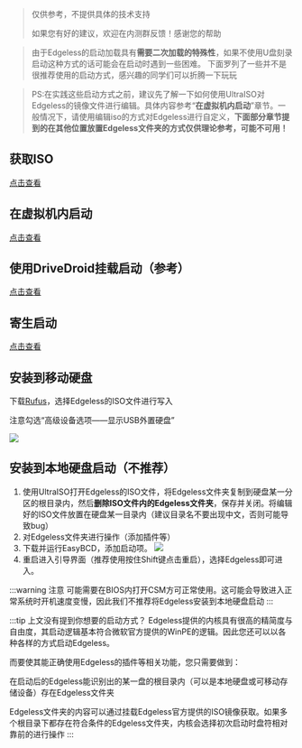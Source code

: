 > 仅供参考，不提供具体的技术支持
> 
> 如果您有好的建议，欢迎在内测群反馈！感谢您的帮助

> 由于Edgeless的启动加载具有**需要二次加载的特殊性**，如果不使用U盘刻录启动这种方式的话可能会在启动时遇到一些困难。
> 下面罗列了一些并不是很推荐使用的启动方式，感兴趣的同学们可以折腾一下玩玩

> PS:在实践这些启动方式之前，建议先了解一下如何使用UltraISO对Edgeless的镜像文件进行编辑。具体内容参考“**在虚拟机内启动**”章节。一般情况下，请使用编辑iso的方式对Edgeless进行自定义，**下面部分章节提到的在其他位置放置Edgeless文件夹的方式仅供理论参考，可能不可用！**




## 获取ISO
[点击查看]()


## 在虚拟机内启动
[点击查看](Edgeless开发环境的搭建.md)


## 使用DriveDroid挂载启动（参考）
[点击查看](https://www.coolapk.com/feed/11167765?shareKey=M2NmM2IyMjkzNjE1NWNhZGM0MTE~&shareUid=1077555&shareFrom=com.coolapk.market\_9.1-alpha3)

## 寄生启动
[点击查看]()



## 安装到移动硬盘
下载[Rufus](http://rufus.ie/)，选择Edgeless的ISO文件进行写入

注意勾选“高级设备选项——显示USB外置硬盘”

![](https://gitee.com/cnotech/edgeless-wiki-vuepress/raw/master/docs/images/QQpic20190816131311.png)



## 安装到本地硬盘启动（不推荐）
1. 使用UltraISO打开Edgeless的ISO文件，将Edgeless文件夹复制到硬盘某一分区的根目录内，然后**删除ISO文件内的Edgeless文件夹**，保存并关闭。将编辑好的ISO文件放置在硬盘某一目录内（建议目录名不要出现中文，否则可能导致bug）
2. 对Edgeless文件夹进行操作（添加插件等）
3. 下载并运行EasyBCD，添加启动项。
![](https://gitee.com/cnotech/edgeless-wiki-vuepress/raw/master/docs/images/EasyBCD.jpg)
4. 重启进入引导界面（推荐使用按住Shift键点击重启），选择Edgeless即可进入。

:::warning 注意
可能需要在BIOS内打开CSM方可正常使用。这可能会导致进入正常系统时开机速度变慢，因此我们不推荐将Edgeless安装到本地硬盘启动
:::





:::tip 上文没有提到你想要的启动方式？
Edgeless提供的内核具有很高的精简度与自由度，其启动逻辑基本符合微软官方提供的WinPE的逻辑。因此您还可以以各种各样的方式启动Edgeless。

而要使其能正确使用Edgeless的插件等相关功能，您只需要做到：

在启动后的Edgeless能识别出的某一盘的根目录内（可以是本地硬盘或可移动存储设备）存在Edgeless文件夹

Edgeless文件夹的内容可以通过挂载Edgeless官方提供的ISO镜像获取。如果多个根目录下都存在符合条件的Edgeless文件夹，内核会选择初次启动时盘符相对靠前的进行操作
:::